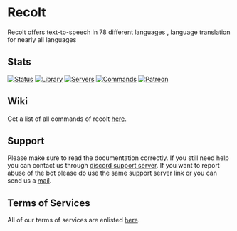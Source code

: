 # Recolt
Recolt offers text-to-speech in 78 different languages , language translation for nearly all languages

## Stats
[![Status](https://img.shields.io/badge/dynamic/json?color=53e007&label=Status&query=status&url=https%3A%2F%2Fdiscord.bots.gg%2Fapi%2Fv1%2Fbots%2F634008262525583360)](https://discord.com/invite/A2SPMjZ)
[![Library](https://img.shields.io/badge/dynamic/json?color=0404cc&label=Library&query=libraryName&url=https%3A%2F%2Fdiscord.bots.gg%2Fapi%2Fv1%2Fbots%2F634008262525583360)](https://pypi.org/project/discord.py/)
[![Servers](https://img.shields.io/badge/dynamic/json?color=738ADB&label=Servers&query=guildCount&url=https%3A%2F%2Fdiscord.bots.gg%2Fapi%2Fv1%2Fbots%2F634008262525583360)](https://discord.bots.gg/bots/634008262525583360)
[![Commands](https://img.shields.io/badge/dynamic/json?color=a8ff2e&label=Commands&query=shardCount&url=https%3A%2F%2Fdiscord.bots.gg%2Fapi%2Fv1%2Fbots%2F634008262525583360)](https://lazybuds.xyz/recolt)
[![Patreon](https://img.shields.io/badge/Donate-Patreon-orange.svg)](https://www.patreon.com/lazybuds) 

## Wiki
Get a list of all commands of recolt <a href="https://github.com/LazyBuds/Recolt/wiki">here</a>.

## Support

Please make sure to read the documentation correctly. If you still need help you can contact us through [discord support server](https://discord.com/invite/A2SPMjZ).
If you want to report abuse of the bot please do use the same support server link or you can send us a [mail](mailto:contact@lazybuds.xyz).

## Terms of Services

All of our terms of services are enlisted [here](https://www.lazybuds.xyz/terms).
